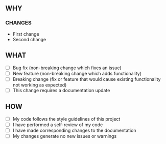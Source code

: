 ## WHY

<!-- Please include a summary of the changes and any related issues. -->

### CHANGES

- First change
- Second change

<!--
### ISSUES

- List related issues here
-->

## WHAT

- [ ] Bug fix (non-breaking change which fixes an issue)
- [ ] New feature (non-breaking change which adds functionality)
- [ ] Breaking change (fix or feature that would cause existing functionality not working as expected)
- [ ] This change requires a documentation update

## HOW

- [ ] My code follows the style guidelines of this project
- [ ] I have performed a self-review of my code
- [ ] I have made corresponding changes to the documentation
- [ ] My changes generate no new issues or warnings

<!-- Please describe the performed tests to verify your changes. -->
